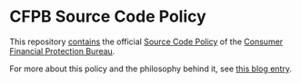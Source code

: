 # CFPB Source Code Policy

This repository [contains](blob/master/cfpb-source-code-policy.txt)
the official [Source Code Policy](http://www.consumerfinance.gov/developers/sourcecodepolicy/) of the
[Consumer Financial Protection Bureau](http://www.consumerfinance.gov/).

For more about this policy and the philosophy behind it, see
[this blog entry](http://www.consumerfinance.gov/blog/the-cfpbs-source-code-policy-open-and-shared/).
